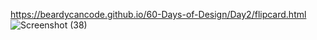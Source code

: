 https://beardycancode.github.io/60-Days-of-Design/Day2/flipcard.html
![Screenshot (38)](https://github.com/Beardycancode/60-Days-of-Design/assets/96344411/561dd73c-c323-4e41-983b-00e252e5b318)
